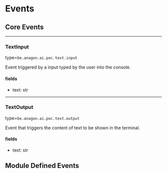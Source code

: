 # Events


## Core Events

---

### TextInput

type=`be.anagon.ai.poc.text.input`

Event triggered by a input typed by the user into the console.

#### fields

- text: str


---

### TextOutput

type=`be.anagon.ai.poc.text.output`

Event that triggers the content of text to be shown in the terminal.

#### fields

- text: str




## Module Defined Events